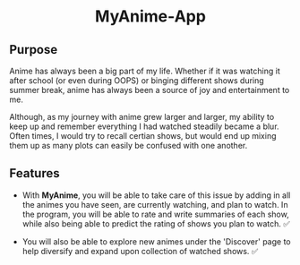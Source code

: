 <h1 align="center">MyAnime-App</h1>

## Purpose

Anime has always been a big part of my life. Whether if it was watching it after school (or even during OOPS) or binging different shows during summer break, anime has always been a source of joy and entertainment to me.

Although, as my journey with anime grew larger and larger, my ability to keep up and remember everything I had watched steadily became a blur. Often times, I would try to recall certian shows, but would end up mixing them up as many plots can easily be confused with one another.

## Features 

* With **MyAnime**, you will be able to take care of this issue by adding in all the animes you have seen, are currently watching, and plan to watch. In the program, you will be able to rate and write summaries of each show, while also being able to predict the rating of shows you plan to watch. :white_check_mark:


* You will also be able to explore new animes under the 'Discover' page to help diversify and expand upon collection of watched shows. :white_check_mark:


